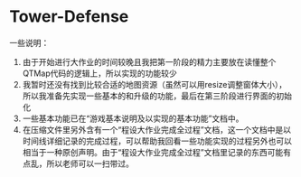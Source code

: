 # Tower-Defense
一些说明：
1. 由于开始进行大作业的时间较晚且我把第一阶段的精力主要放在读懂整个QTMap代码的逻辑上，所以实现的功能较少
2. 我暂时还没有找到比较合适的地图资源（虽然可以用resize调整窗体大小），所以我准备先实现一些基本的和升级的功能，最后在第三阶段进行界面的初始化
3. 一些基本功能已在“游戏基本说明及以实现的基本功能”文档中。
4. 在压缩文件里另外含有一个“程设大作业完成全过程”文档，这一个文档中是以时间线详细记录的完成过程，可以帮助我回看一些功能实现的过程另外也可以相当于一种原创声明。由于“程设大作业完成全过程”文档里记录的东西可能有点乱，所以老师可以一扫带过。
